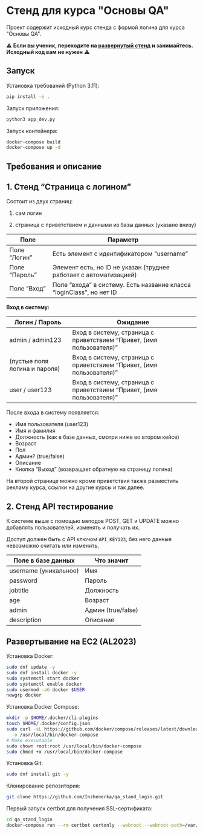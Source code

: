# Стенд для курса "Основы QA"

Проект содержит исходный курс стенда с формой логина для курса "Основы QA".

⚠️ **Если вы ученик, переходите на [развернутый стенд](http://qa-stand-login.inzhenerka.tech/) и занимайтесь.
Исходный код вам не нужен** ⚠️

## Запуск

Установка требований (Python 3.11):

```bash
pip install -e .
```

Запуск приложения:

```bash
python3 app_dev.py
```

Запуск контейнера:

```bash
docker-compose build
docker-compose up -d
```

## Требования и описание

## 1. Стенд “Страница с логином”

Состоит из двух страниц: 

1) сам логин 

2) страница с приветствием и данными из базы данных (указано внизу)

| Поле          | Параметр                                                             |
|---------------|----------------------------------------------------------------------|
| Поле “Логин”  | Есть элемент с идентификатором “username”                            |
| Поле “Пароль” | Элемент есть, но ID не указан (труднее работает с автоматизацией)    |
| Поле “Вход”   | Поле “входа” в систему. Есть название класса “loginClass”, но нет ID |

**Вход в систему:**

| Логин / Пароль                | Ожидание                                                             |
|-------------------------------|----------------------------------------------------------------------|
| admin / admin123              | Вход в систему, страница с приветствием “Привет, (имя пользователя)” |
| (пустые поля логина и пароля) | Вход в систему, страница с приветствием “Привет, (имя пользователя)” |
| user / user123                | Вход в систему, страница с приветствием “Привет, (имя пользователя)” |

После входа в систему появляется:

- Имя пользователя (user123)
- Имя и фамилия
- Должность (как в базе данных, смотри ниже во втором кейсе)
- Возраст
- Пол
- Админ? (true/false)
- Описание
- Кнопка “Выход” (возвращает обратную на страницу логина)

На второй странице можно кроме приветствия также разместить рекламу курса, ссылки на другие курсы и так далее.

## 2. Стенд API тестирование

К системе выше с помощью методов POST, GET и UPDATE можно добавлять пользователей, изменять и получать их. 

Доступ должен быть с API ключом `API_KEY123`, без него данные невозможно считать или изменить.

| Поле в базе данных    | Что значит         |
|-----------------------|--------------------|
| username (уникальное) | Имя                |
| password              | Пароль             |
| jobtitle              | Должность          |
| age                   | Возраст            |
| admin                 | Админ (true/false) |
| description           | Описание           |

## Развертывание на EC2 (AL2023)

Установка Docker:

```bash
sudo dnf update -y
sudo dnf install docker -y
sudo systemctl start docker
sudo systemctl enable docker
sudo usermod -aG docker $USER
newgrp docker
```

Установка Docker Compose:

```bash
mkdir -p $HOME/.docker/cli-plugins
touch $HOME/.docker/config.json
sudo curl -sL https://github.com/docker/compose/releases/latest/download/docker-compose-linux-$(uname -m) \
  -o /usr/local/bin/docker-compose
# Make executable
sudo chown root:root /usr/local/bin/docker-compose
sudo chmod +x /usr/local/bin/docker-compose
```

Установка Git:

```bash
sudo dnf install git -y
```

Клонирование репозитория:

```bash
git clone https://github.com/Inzhenerka/qa_stand_login.git
```

Первый запуск certbot для получения SSL-сертификата:

```bash
cd qa_stand_login
docker-compose run --rm certbot certonly --webroot --webroot-path=/var/www/certbot --email info@inzhenerka.tech --agree-tos --no-eff-email --staging --domains qa-stand-login.inzhenerka.tech
```
